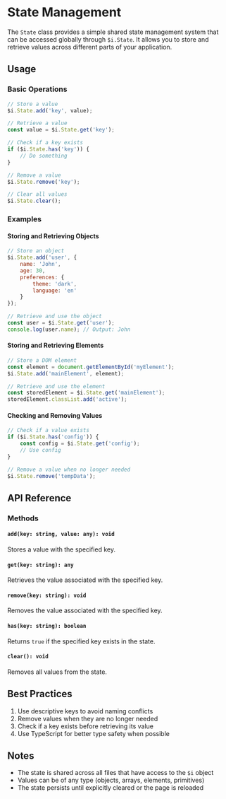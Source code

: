 # State Management

The `State` class provides a simple shared state management system that can be accessed globally through `$i.State`. It allows you to store and retrieve values across different parts of your application.

## Usage

### Basic Operations

```javascript
// Store a value
$i.State.add('key', value);

// Retrieve a value
const value = $i.State.get('key');

// Check if a key exists
if ($i.State.has('key')) {
    // Do something
}

// Remove a value
$i.State.remove('key');

// Clear all values
$i.State.clear();
```

### Examples

#### Storing and Retrieving Objects
```javascript
// Store an object
$i.State.add('user', {
    name: 'John',
    age: 30,
    preferences: {
        theme: 'dark',
        language: 'en'
    }
});

// Retrieve and use the object
const user = $i.State.get('user');
console.log(user.name); // Output: John
```

#### Storing and Retrieving Elements
```javascript
// Store a DOM element
const element = document.getElementById('myElement');
$i.State.add('mainElement', element);

// Retrieve and use the element
const storedElement = $i.State.get('mainElement');
storedElement.classList.add('active');
```

#### Checking and Removing Values
```javascript
// Check if a value exists
if ($i.State.has('config')) {
    const config = $i.State.get('config');
    // Use config
}

// Remove a value when no longer needed
$i.State.remove('tempData');
```

## API Reference

### Methods

#### `add(key: string, value: any): void`
Stores a value with the specified key.

#### `get(key: string): any`
Retrieves the value associated with the specified key.

#### `remove(key: string): void`
Removes the value associated with the specified key.

#### `has(key: string): boolean`
Returns `true` if the specified key exists in the state.

#### `clear(): void`
Removes all values from the state.

## Best Practices

1. Use descriptive keys to avoid naming conflicts
2. Remove values when they are no longer needed
3. Check if a key exists before retrieving its value
4. Use TypeScript for better type safety when possible

## Notes

- The state is shared across all files that have access to the `$i` object
- Values can be of any type (objects, arrays, elements, primitives)
- The state persists until explicitly cleared or the page is reloaded 
